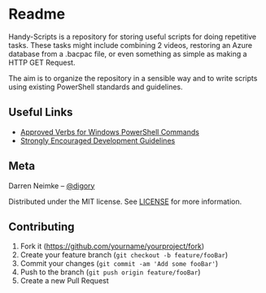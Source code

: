 # Readme

Handy-Scripts is a repository for storing useful scripts for doing repetitive tasks.  These tasks might include combining 2 videos, restoring an Azure database from a .bacpac file, or even something as simple as making a HTTP GET Request.

The aim is to organize the repository in a sensible way and to write scripts using existing PowerShell standards and guidelines.

## Useful Links

* [Approved Verbs for Windows PowerShell Commands](https://msdn.microsoft.com/en-us/library/ms714428(v=vs.85).aspx)
* [Strongly Encouraged Development Guidelines](https://msdn.microsoft.com/en-us/library/dd878270(v=vs.85).aspx)


## Meta

Darren Neimke – [@digory](https://twitter.com/digory)

Distributed under the MIT license. See [LICENSE](https://github.com/dneimke/handy-scripts/blob/master/LICENSE) for more information.



## Contributing

1. Fork it (<https://github.com/yourname/yourproject/fork>)
2. Create your feature branch (`git checkout -b feature/fooBar`)
3. Commit your changes (`git commit -am 'Add some fooBar'`)
4. Push to the branch (`git push origin feature/fooBar`)
5. Create a new Pull Request
